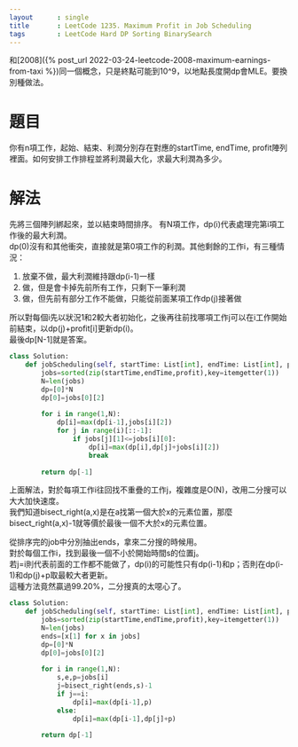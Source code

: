 ```yaml
---
layout      : single
title       : LeetCode 1235. Maximum Profit in Job Scheduling
tags 		: LeetCode Hard DP Sorting BinarySearch
---
```

和[2008]({% post_url 2022-03-24-leetcode-2008-maximum-earnings-from-taxi %})同一個概念，只是終點可能到10^9，以地點長度開dp會MLE。要換別種做法。

# 題目
你有n項工作，起始、結束、利潤分別存在對應的startTime, endTime, profit陣列裡面。如何安排工作排程並將利潤最大化，求最大利潤為多少。

# 解法
先將三個陣列綁起來，並以結束時間排序。
有N項工作，dp(i)代表處理完第i項工作後的最大利潤。  
dp(0)沒有和其他衝突，直接就是第0項工作的利潤。其他剩餘的工作i，有三種情況：  
1. 放棄不做，最大利潤維持跟dp(i-1)一樣  
2. 做，但是會卡掉先前所有工作，只剩下一筆利潤  
3. 做，但先前有部分工作不能做，只能從前面某項工作dp(j)接著做

所以對每個i先以狀況1和2較大者初始化，之後再往前找哪項工作j可以在i工作開始前結束，以dp(j)+profit[i]更新dp(i)。  
最後dp[N-1]就是答案。

```python
class Solution:
    def jobScheduling(self, startTime: List[int], endTime: List[int], profit: List[int]) -> int:    
        jobs=sorted(zip(startTime,endTime,profit),key=itemgetter(1))
        N=len(jobs)
        dp=[0]*N
        dp[0]=jobs[0][2]
        
        for i in range(1,N):
            dp[i]=max(dp[i-1],jobs[i][2])
            for j in range(i)[::-1]:
                if jobs[j][1]<=jobs[i][0]:
                    dp[i]=max(dp[i],dp[j]+jobs[i][2])
                    break
            
        return dp[-1]
```

上面解法，對於每項工作i往回找不重疊的工作j，複雜度是O(N)，改用二分搜可以大大加快速度。  
我們知道bisect_right(a,x)是在a找第一個大於x的元素位置，那麼bisect_right(a,x)-1就等價於最後一個不大於x的元素位置。  

從排序完的job中分別抽出ends，拿來二分搜的時候用。  
對於每個工作i，找到最後一個不小於開始時間s的位置j。  
若j=i則代表前面的工作都不能做了，dp(i)的可能性只有dp(i-1)和p；否則在dp(i-1)和dp(j)+p取最較大者更新。  
這種方法竟然贏過99.20%，二分搜真的太噁心了。

```python
class Solution:
    def jobScheduling(self, startTime: List[int], endTime: List[int], profit: List[int]) -> int:
        jobs=sorted(zip(startTime,endTime,profit),key=itemgetter(1))
        N=len(jobs)
        ends=[x[1] for x in jobs]
        dp=[0]*N
        dp[0]=jobs[0][2]
        
        for i in range(1,N):
            s,e,p=jobs[i]
            j=bisect_right(ends,s)-1
            if j==i:
                dp[i]=max(dp[i-1],p)
            else:
                dp[i]=max(dp[i-1],dp[j]+p)
        
        return dp[-1]
```